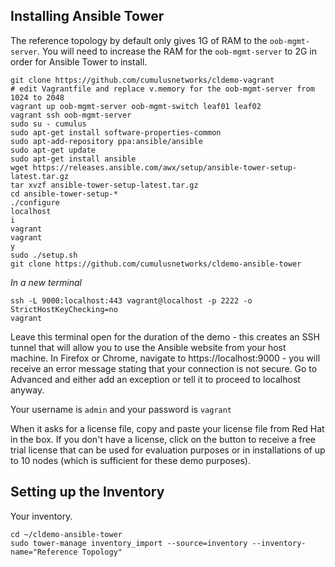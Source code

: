

Installing Ansible Tower
------------------------
The reference topology by default only gives 1G of RAM to the `oob-mgmt-server`.
You will need to increase the RAM for the `oob-mgmt-server` to 2G in order for
Ansible Tower to install.

    git clone https://github.com/cumulusnetworks/cldemo-vagrant
    # edit Vagrantfile and replace v.memory for the oob-mgmt-server from 1024 to 2048
    vagrant up oob-mgmt-server oob-mgmt-switch leaf01 leaf02
    vagrant ssh oob-mgmt-server
    sudo su - cumulus
    sudo apt-get install software-properties-common
    sudo apt-add-repository ppa:ansible/ansible
    sudo apt-get update
    sudo apt-get install ansible
    wget https://releases.ansible.com/awx/setup/ansible-tower-setup-latest.tar.gz
    tar xvzf ansible-tower-setup-latest.tar.gz
    cd ansible-tower-setup-*
    ./configure
    localhost
    i
    vagrant
    vagrant
    y
    sudo ./setup.sh
    git clone https://github.com/cumulusnetworks/cldemo-ansible-tower

*In a new terminal*

    ssh -L 9000:localhost:443 vagrant@localhost -p 2222 -o StrictHostKeyChecking=no
    vagrant

Leave this terminal open for the duration of the demo - this creates an SSH
tunnel that will allow you to use the Ansible website from your host machine.
In Firefox or Chrome, navigate to https://localhost:9000 - you will receive an
error message stating that your connection is not secure. Go to Advanced and
either add an exception or tell it to proceed to localhost anyway.

Your username is `admin` and your password is `vagrant`

When it asks for a license file, copy and paste your license file from
Red Hat in the box. If you don't have a license, click on the button to
receive a free trial license that can be used for evaluation purposes or in
installations of up to 10 nodes (which is sufficient for these demo purposes).


Setting up the Inventory
------------------------
Your inventory.

    cd ~/cldemo-ansible-tower
    sudo tower-manage inventory_import --source=inventory --inventory-name="Reference Topology"
